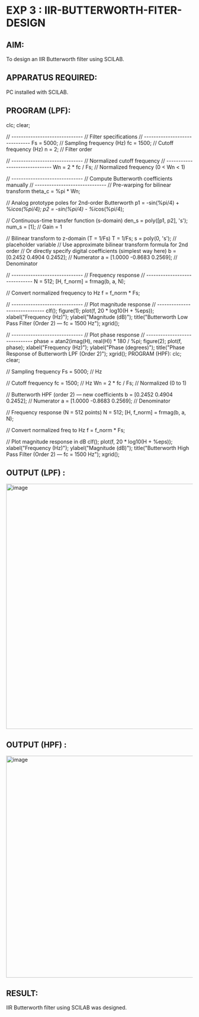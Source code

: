 # EXP 3 : IIR-BUTTERWORTH-FITER-DESIGN

## AIM: 

 To design an IIR Butterworth filter  using SCILAB. 

## APPARATUS REQUIRED: 
PC installed with SCILAB. 

## PROGRAM (LPF): 
clc;
clear;

// ------------------------------
// Filter specifications
// ------------------------------
Fs = 5000;           // Sampling frequency (Hz)
fc = 1500;           // Cutoff frequency (Hz)
n  = 2;              // Filter order

// ------------------------------
// Normalized cutoff frequency
// ------------------------------
Wn = 2 * fc / Fs;    // Normalized frequency (0 < Wn < 1)

// ------------------------------
// Compute Butterworth coefficients manually
// ------------------------------
// Pre-warping for bilinear transform
theta_c = %pi * Wn;

// Analog prototype poles for 2nd-order Butterworth
p1 = -sin(%pi/4) + %i*cos(%pi/4);
p2 = -sin(%pi/4) - %i*cos(%pi/4);

// Continuous-time transfer function (s-domain)
den_s = poly([p1, p2], 's');
num_s = [1];  // Gain = 1

// Bilinear transform to z-domain (T = 1/Fs)
T = 1/Fs;
s = poly(0, 's'); // placeholder variable
// Use approximate bilinear transform formula for 2nd order
// Or directly specify digital coefficients (simplest way here)
b = [0.2452  0.4904  0.2452];   // Numerator
a = [1.0000  -0.8683  0.2569];  // Denominator

// ------------------------------
// Frequency response
// ------------------------------
N = 512;
[H, f_norm] = frmag(b, a, N);

// Convert normalized frequency to Hz
f = f_norm * Fs;

// ------------------------------
// Plot magnitude response
// ------------------------------
clf();
figure(1);
plot(f, 20 * log10(H + %eps));
xlabel("Frequency (Hz)");
ylabel("Magnitude (dB)");
title("Butterworth Low Pass Filter (Order 2) — fc = 1500 Hz");
xgrid();

// ------------------------------
// Plot phase response
// ------------------------------
phase = atan2(imag(H), real(H)) * 180 / %pi;
figure(2);
plot(f, phase);
xlabel("Frequency (Hz)");
ylabel("Phase (degrees)");
title("Phase Response of Butterworth LPF (Order 2)");
xgrid();
PROGRAM (HPF):
clc;
clear;

// Sampling frequency
Fs = 5000;           // Hz

// Cutoff frequency
fc = 1500;           // Hz
Wn = 2 * fc / Fs;    // Normalized (0 to 1)

// Butterworth HPF (order 2) — new coefficients
b = [0.2452  0.4904  0.2452];   // Numerator
a = [1.0000  -0.8683  0.2569];  // Denominator

// Frequency response (N = 512 points)
N = 512;
[H, f_norm] = frmag(b, a, N);

// Convert normalized freq to Hz
f = f_norm * Fs;

// Plot magnitude response in dB
clf();
plot(f, 20 * log10(H + %eps));
xlabel("Frequency (Hz)");
ylabel("Magnitude (dB)");
title("Butterworth High Pass Filter (Order 2) — fc = 1500 Hz");
xgrid();







## OUTPUT (LPF) : 
<img width="766" height="661" alt="image" src="https://github.com/user-attachments/assets/1c6bd27b-9701-4a53-9afd-9d89e917c26f" />
 


## OUTPUT (HPF) : 
<img width="757" height="598" alt="image" src="https://github.com/user-attachments/assets/7606b086-83df-4617-9d23-f69cb5f3348c" />

## RESULT: 

IIR Butterworth filter  using SCILAB was designed.
